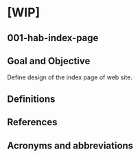 # [WIP]
## 001-hab-index-page
## Goal and Objective
Define design of the index page of web site.
## Definitions
## References
## Acronyms and abbreviations

